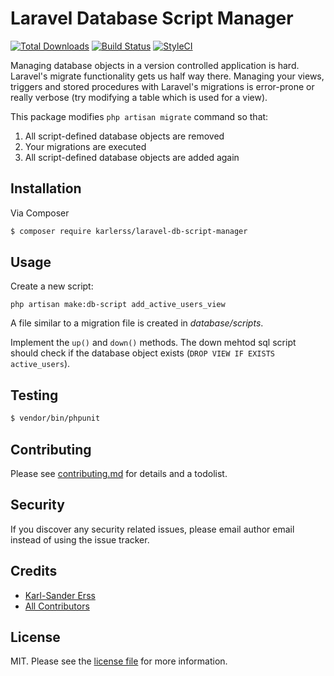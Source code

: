 # Laravel Database Script Manager

[![Total Downloads][ico-downloads]][link-downloads]
[![Build Status][ico-travis]][link-travis]
[![StyleCI][ico-styleci]][link-styleci]

Managing database objects in a version controlled application is hard.
Laravel's migrate functionality gets us half way there.
Managing your views, triggers and stored procedures with Laravel's migrations
is error-prone or really verbose (try modifying a table which is used for a view).
 
This package modifies `php artisan migrate` command so that:

1. All script-defined database objects are removed
1. Your migrations are executed
1. All script-defined database objects are added again

## Installation

Via Composer

``` bash
$ composer require karlerss/laravel-db-script-manager
```

## Usage

Create a new script:

`php artisan make:db-script add_active_users_view`

A file similar to a migration file is created in _database/scripts_.

Implement the `up()` and `down()` methods. The down mehtod sql script should check 
if the database object exists (`DROP VIEW IF EXISTS active_users`).

## Testing

``` bash
$ vendor/bin/phpunit
```

## Contributing

Please see [contributing.md](contributing.md) for details and a todolist.

## Security

If you discover any security related issues, please email author email instead of using the issue tracker.

## Credits

- [Karl-Sander Erss][link-author]
- [All Contributors][link-contributors]

## License

MIT. Please see the [license file](license.md) for more information.

[ico-version]: https://img.shields.io/packagist/v/karlerss/laravel-db-script-manager.svg?style=flat-square
[ico-downloads]: https://img.shields.io/packagist/dt/karlerss/laravel-db-script-manager.svg?style=flat-square
[ico-travis]: https://img.shields.io/travis/karlerss/laravel-db-script-manager/master.svg?style=flat-square
[ico-styleci]: https://github.styleci.io/repos/184257216/shield

[link-packagist]: https://packagist.org/packages/karlerss/laravel-db-script-manager
[link-downloads]: https://packagist.org/packages/karlerss/laravel-db-script-manager
[link-travis]: https://travis-ci.org/karlerss/laravel-db-script-manager
[link-styleci]: https://styleci.io/repos/184257216
[link-author]: https://github.com/karlerss
[link-contributors]: ../../contributors
